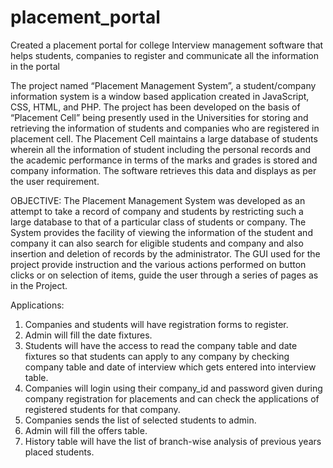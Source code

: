 # placement_portal
Created a placement portal for college
Interview management software that helps students, companies to register and communicate all the information in the portal

The project named “Placement Management System”, a student/company information system is a window based application created in JavaScript, CSS, HTML, and PHP. The project has been developed on the basis of “Placement Cell” being presently used in the Universities for storing and retrieving the information of students and companies who are registered in placement cell. The Placement Cell maintains a large database of students wherein all the information of student including the personal records and the academic performance in terms of the marks and grades is stored and company information. The software retrieves this data and displays as per the user requirement.


OBJECTIVE:
The Placement Management System was developed as an attempt to take a record of company and students by restricting such a large database to that of a particular class of students or company. The System provides the facility of viewing the information of the student and company it can also search for eligible students and company and also insertion and deletion of records by the administrator. The GUI used for the project provide instruction and the various actions performed on button clicks or on selection of items, guide the user through a series of pages as in the Project.


Applications:
1. Companies and students will have registration forms to register.
2. Admin will fill the date fixtures.
3. Students will have the access to read the company table and date fixtures so that students can apply to any company by checking company table and date of interview which gets entered into interview table.
4. Companies will login using their company_id and password given during company registration for placements and can check the applications of registered students for that company.
5. Companies sends the list of selected students to admin.
6. Admin will fill the offers table.
7. History table will have the list of branch-wise analysis of previous years placed students.
